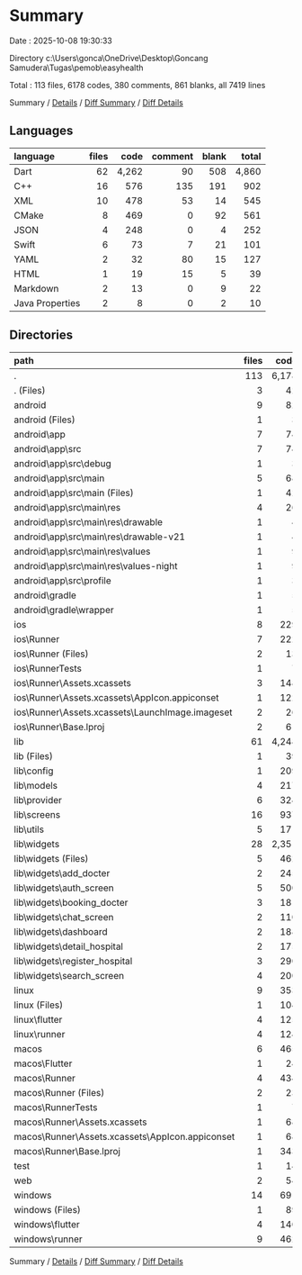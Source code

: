 # Summary

Date : 2025-10-08 19:30:33

Directory c:\\Users\\gonca\\OneDrive\\Desktop\\Goncang Samudera\\Tugas\\pemob\\easyhealth

Total : 113 files,  6178 codes, 380 comments, 861 blanks, all 7419 lines

Summary / [Details](details.md) / [Diff Summary](diff.md) / [Diff Details](diff-details.md)

## Languages
| language | files | code | comment | blank | total |
| :--- | ---: | ---: | ---: | ---: | ---: |
| Dart | 62 | 4,262 | 90 | 508 | 4,860 |
| C++ | 16 | 576 | 135 | 191 | 902 |
| XML | 10 | 478 | 53 | 14 | 545 |
| CMake | 8 | 469 | 0 | 92 | 561 |
| JSON | 4 | 248 | 0 | 4 | 252 |
| Swift | 6 | 73 | 7 | 21 | 101 |
| YAML | 2 | 32 | 80 | 15 | 127 |
| HTML | 1 | 19 | 15 | 5 | 39 |
| Markdown | 2 | 13 | 0 | 9 | 22 |
| Java Properties | 2 | 8 | 0 | 2 | 10 |

## Directories
| path | files | code | comment | blank | total |
| :--- | ---: | ---: | ---: | ---: | ---: |
| . | 113 | 6,178 | 380 | 861 | 7,419 |
| . (Files) | 3 | 42 | 80 | 22 | 144 |
| android | 9 | 82 | 51 | 13 | 146 |
| android (Files) | 1 | 3 | 0 | 1 | 4 |
| android\\app | 7 | 74 | 51 | 11 | 136 |
| android\\app\\src | 7 | 74 | 51 | 11 | 136 |
| android\\app\\src\\debug | 1 | 3 | 4 | 1 | 8 |
| android\\app\\src\\main | 5 | 68 | 43 | 9 | 120 |
| android\\app\\src\\main (Files) | 1 | 42 | 11 | 3 | 56 |
| android\\app\\src\\main\\res | 4 | 26 | 32 | 6 | 64 |
| android\\app\\src\\main\\res\\drawable | 1 | 4 | 7 | 2 | 13 |
| android\\app\\src\\main\\res\\drawable-v21 | 1 | 4 | 7 | 2 | 13 |
| android\\app\\src\\main\\res\\values | 1 | 9 | 9 | 1 | 19 |
| android\\app\\src\\main\\res\\values-night | 1 | 9 | 9 | 1 | 19 |
| android\\app\\src\\profile | 1 | 3 | 4 | 1 | 8 |
| android\\gradle | 1 | 5 | 0 | 1 | 6 |
| android\\gradle\\wrapper | 1 | 5 | 0 | 1 | 6 |
| ios | 8 | 229 | 4 | 13 | 246 |
| ios\\Runner | 7 | 222 | 2 | 9 | 233 |
| ios\\Runner (Files) | 2 | 13 | 0 | 3 | 16 |
| ios\\RunnerTests | 1 | 7 | 2 | 4 | 13 |
| ios\\Runner\\Assets.xcassets | 3 | 148 | 0 | 4 | 152 |
| ios\\Runner\\Assets.xcassets\\AppIcon.appiconset | 1 | 122 | 0 | 1 | 123 |
| ios\\Runner\\Assets.xcassets\\LaunchImage.imageset | 2 | 26 | 0 | 3 | 29 |
| ios\\Runner\\Base.lproj | 2 | 61 | 2 | 2 | 65 |
| lib | 61 | 4,248 | 80 | 501 | 4,829 |
| lib (Files) | 1 | 39 | 0 | 6 | 45 |
| lib\\config | 1 | 209 | 2 | 19 | 230 |
| lib\\models | 4 | 217 | 3 | 30 | 250 |
| lib\\provider | 6 | 324 | 0 | 73 | 397 |
| lib\\screens | 16 | 937 | 22 | 126 | 1,085 |
| lib\\utils | 5 | 171 | 14 | 40 | 225 |
| lib\\widgets | 28 | 2,351 | 39 | 207 | 2,597 |
| lib\\widgets (Files) | 5 | 462 | 6 | 32 | 500 |
| lib\\widgets\\add_docter | 2 | 245 | 2 | 22 | 269 |
| lib\\widgets\\auth_screen | 5 | 500 | 11 | 54 | 565 |
| lib\\widgets\\booking_docter | 3 | 181 | 1 | 15 | 197 |
| lib\\widgets\\chat_screen | 2 | 110 | 5 | 9 | 124 |
| lib\\widgets\\dashboard | 2 | 188 | 0 | 11 | 199 |
| lib\\widgets\\detail_hospital | 2 | 175 | 6 | 11 | 192 |
| lib\\widgets\\register_hospital | 3 | 290 | 5 | 30 | 325 |
| lib\\widgets\\search_screen | 4 | 200 | 3 | 23 | 226 |
| linux | 9 | 353 | 41 | 94 | 488 |
| linux (Files) | 1 | 104 | 0 | 25 | 129 |
| linux\\flutter | 4 | 125 | 9 | 27 | 161 |
| linux\\runner | 4 | 124 | 32 | 42 | 198 |
| macos | 6 | 465 | 5 | 17 | 487 |
| macos\\Flutter | 1 | 24 | 3 | 4 | 31 |
| macos\\Runner | 4 | 434 | 0 | 9 | 443 |
| macos\\Runner (Files) | 2 | 23 | 0 | 7 | 30 |
| macos\\RunnerTests | 1 | 7 | 2 | 4 | 13 |
| macos\\Runner\\Assets.xcassets | 1 | 68 | 0 | 1 | 69 |
| macos\\Runner\\Assets.xcassets\\AppIcon.appiconset | 1 | 68 | 0 | 1 | 69 |
| macos\\Runner\\Base.lproj | 1 | 343 | 0 | 1 | 344 |
| test | 1 | 14 | 10 | 7 | 31 |
| web | 2 | 54 | 15 | 6 | 75 |
| windows | 14 | 691 | 94 | 188 | 973 |
| windows (Files) | 1 | 89 | 0 | 20 | 109 |
| windows\\flutter | 4 | 140 | 9 | 29 | 178 |
| windows\\runner | 9 | 462 | 85 | 139 | 686 |

Summary / [Details](details.md) / [Diff Summary](diff.md) / [Diff Details](diff-details.md)